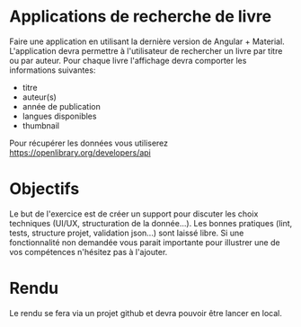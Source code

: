 # Applications de recherche de livre
Faire une application en utilisant la dernière version de Angular + Material. L'application
devra permettre à l'utilisateur de rechercher un livre par titre ou par auteur.
Pour chaque livre l'affichage devra comporter les informations suivantes:
- titre
- auteur(s)
- année de publication
- langues disponibles
- thumbnail 




Pour récupérer les données vous utiliserez https://openlibrary.org/developers/api




# Objectifs
Le but de l'exercice est de créer un support pour discuter les choix techniques (UI/UX, structuration de la donnée…).
Les bonnes pratiques (lint, tests, structure projet, validation json...) sont laissé libre.
Si une fonctionnalité non demandée vous parait importante pour illustrer une de vos compétences n'hésitez pas à l'ajouter. 




# Rendu 
Le rendu se fera via un projet github et devra pouvoir être lancer en local. 































